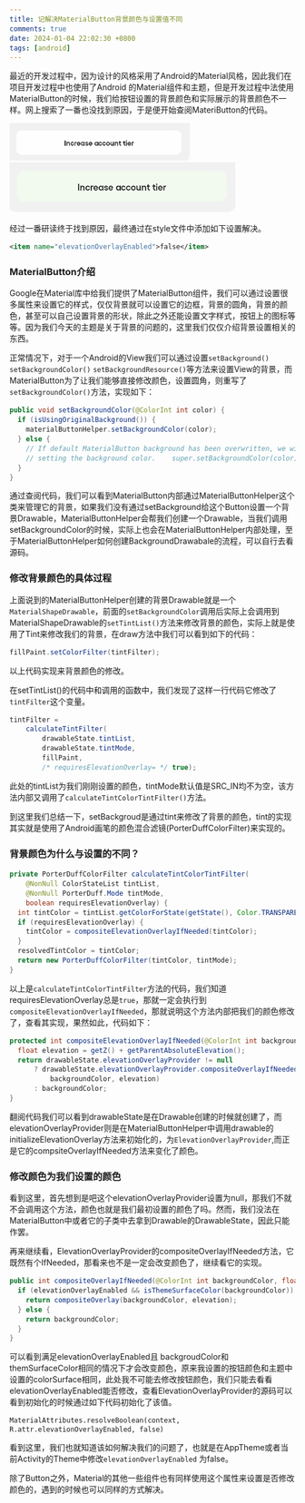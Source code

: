 ```yaml
---
title: 记解决MaterialButton背景颜色与设置值不同
comments: true
date: 2024-01-04 22:02:30 +0800
tags: [android]
---
```


最近的开发过程中，因为设计的风格采用了Android的Material风格，因此我们在项目开发过程中也使用了Android 的Material组件和主题，但是开发过程中法使用MaterialButton的时候，我们给按钮设置的背景颜色和实际展示的背景颜色不一样。网上搜索了一番也没找到原因，于是便开始查阅MateriButton的代码。

<!--more-->


![期望的背景](/images/materialbutton-background-correct.png)
![实际的背景](/images/materialbutton-background-wrong.png)

经过一番研读终于找到原因，最终通过在style文件中添加如下设置解决。
```xml
<item name="elevationOverlayEnabled">false</item>
```

### MaterialButton介绍
Google在Material库中给我们提供了MaterialButton组件，我们可以通过设置很多属性来设置它的样式，仅仅背景就可以设置它的边框，背景的圆角，背景的颜色，甚至可以自己设置背景的形状，除此之外还能设置文字样式，按钮上的图标等等。因为我们今天的主题是关于背景的问题的，这里我们仅仅介绍背景设置相关的东西。

正常情况下，对于一个Android的View我们可以通过设置`setBackground()` `setBackgroundColor()` `setBackgroundResource()`等方法来设置View的背景，而MaterialButton为了让我们能够直接修改颜色，设置圆角，则重写了`setBackgroundColor()`方法，实现如下：
```java
public void setBackgroundColor(@ColorInt int color) {  
  if (isUsingOriginalBackground()) {  
    materialButtonHelper.setBackgroundColor(color);  
  } else {  
    // If default MaterialButton background has been overwritten, we will let View handle  
    // setting the background color.    super.setBackgroundColor(color);  
  }  
}
```

通过查阅代码，我们可以看到MaterialButton内部通过MaterialButtonHelper这个类来管理它的背景，如果我们没有通过setBackground给这个Button设置一个背景Drawable，MaterialButtonHelper会帮我们创建一个Drawable，当我们调用 setBackgroundColor的时候，实际上也会在MaterialButtonHelper内部处理，至于MaterialButtonHelper如何创建BackgroundDrawabale的流程，可以自行去看源码。

### 修改背景颜色的具体过程

上面说到的MaterialButtonHelper创建的背景Drawable就是一个`MaterialShapeDrawable`，前面的`setBackgroundColor`调用后实际上会调用到MaterialShapeDrawable的`setTintList()`方法来修改背景的颜色，实际上就是使用了Tint来修改我们的背景，在draw方法中我们可以看到如下的代码：
```java
fillPaint.setColorFilter(tintFilter);
```
以上代码实现来背景颜色的修改。

在setTintList()的代码中和调用的函数中，我们发现了这样一行代码它修改了`tintFilter`这个变量。
```java
tintFilter =  
    calculateTintFilter(  
        drawableState.tintList,  
        drawableState.tintMode,  
        fillPaint,  
        /* requiresElevationOverlay= */ true);
```

此处的tintList为我们刚刚设置的颜色，tintMode默认值是SRC_IN均不为空，该方法内部又调用了`calculateTintColorTintFilter()`方法。

到这里我们总结一下，setBackgroud是通过tint来修改了背景的颜色，tint的实现其实就是使用了Android画笔的颜色混合滤镜(PorterDuffColorFilter)来实现的。

### 背景颜色为什么与设置的不同？

```java
private PorterDuffColorFilter calculateTintColorTintFilter(  
    @NonNull ColorStateList tintList,  
    @NonNull PorterDuff.Mode tintMode,  
    boolean requiresElevationOverlay) {  
  int tintColor = tintList.getColorForState(getState(), Color.TRANSPARENT);  
  if (requiresElevationOverlay) {  
    tintColor = compositeElevationOverlayIfNeeded(tintColor);  
  }  
  resolvedTintColor = tintColor;  
  return new PorterDuffColorFilter(tintColor, tintMode);  
}
```

以上是`calculateTintColorTintFilter`方法的代码，我们知道requiresElevationOverlay总是`true`，那就一定会执行到`compositeElevationOverlayIfNeeded`，那就说明这个方法内部把我们的颜色修改了，查看其实现，果然如此，代码如下：
```java
protected int compositeElevationOverlayIfNeeded(@ColorInt int backgroundColor) {  
  float elevation = getZ() + getParentAbsoluteElevation();  
  return drawableState.elevationOverlayProvider != null  
      ? drawableState.elevationOverlayProvider.compositeOverlayIfNeeded(  
          backgroundColor, elevation)  
      : backgroundColor;  
}
```

翻阅代码我们可以看到drawableState是在Drawable创建的时候就创建了，而elevationOverlayProvider则是在MaterialButtonHelper中调用drawable的initializeElevationOverlay方法来初始化的，为`ElevationOverlayProvider`,而正是它的compsiteOverlayIfNeeded方法来变化了颜色。

### 修改颜色为我们设置的颜色
看到这里，首先想到是吧这个elevationOverlayProvider设置为null，那我们不就不会调用这个方法，颜色也就是我们最初设置的颜色了吗。然而，我们没法在MaterialButton中或者它的子类中去拿到Drawable的DrawableState，因此只能作罢。

再来继续看，ElevationOverlayProvider的compositeOverlayIfNeeded方法，它既然有个IfNeeded，那看来也不是一定会改变颜色了，继续看它的实现。
```java
public int compositeOverlayIfNeeded(@ColorInt int backgroundColor, float elevation) {  
  if (elevationOverlayEnabled && isThemeSurfaceColor(backgroundColor)) {  
    return compositeOverlay(backgroundColor, elevation);  
  } else {  
    return backgroundColor;  
  }  
}
```
可以看到满足elevationOverlayEnabled且 backgroudColor和themSurfaceColor相同的情况下才会改变颜色，原来我设置的按钮颜色和主题中设置的colorSurface相同，此处我不可能去修改按钮颜色，我们只能去看看elevationOverlayEnabled能否修改，查看ElevationOverlayProvider的源码可以看到初始化的时候通过如下代码初始化了该值。
```
MaterialAttributes.resolveBoolean(context, R.attr.elevationOverlayEnabled, false)
```

看到这里，我们也就知道该如何解决我们的问题了，也就是在AppTheme或者当前Activity的Theme中修改`elevationOverlayEnabled` 为false。

除了Button之外，Material的其他一些组件也有同样使用这个属性来设置是否修改颜色的，遇到的时候也可以同样的方式解决。